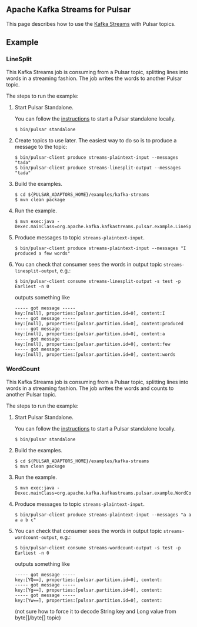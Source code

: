 <!--

    Licensed to the Apache Software Foundation (ASF) under one
    or more contributor license agreements.  See the NOTICE file
    distributed with this work for additional information
    regarding copyright ownership.  The ASF licenses this file
    to you under the Apache License, Version 2.0 (the
    "License"); you may not use this file except in compliance
    with the License.  You may obtain a copy of the License at

      http://www.apache.org/licenses/LICENSE-2.0

    Unless required by applicable law or agreed to in writing,
    software distributed under the License is distributed on an
    "AS IS" BASIS, WITHOUT WARRANTIES OR CONDITIONS OF ANY
    KIND, either express or implied.  See the License for the
    specific language governing permissions and limitations
    under the License.

-->

## Apache Kafka Streams for Pulsar

This page describes how to use the [Kafka Streams](https://kafka.apache.org/27/documentation/streams/) with Pulsar topics.

## Example

### LineSplit

This Kafka Streams job is consuming from a Pulsar topic, splitting lines into words in a streaming fashion. 
The job writes the words to another Pulsar topic.

The steps to run the example:

1. Start Pulsar Standalone.

   You can follow the [instructions](https://pulsar.apache.org/docs/en/standalone/) to start a Pulsar standalone locally.

    ```shell
    $ bin/pulsar standalone
    ```

2. Create topics to use later. The easiest way to do so is to produce a message to the topic:

   ```shell
   $ bin/pulsar-client produce streams-plaintext-input --messages "tada"
   $ bin/pulsar-client produce streams-linesplit-output --messages "tada"
   ```

3. Build the examples.

    ```shell
    $ cd ${PULSAR_ADAPTORS_HOME}/examples/kafka-streams
    $ mvn clean package
    ```

4. Run the example.

    ```shell
    $ mvn exec:java -Dexec.mainClass=org.apache.kafka.kafkastreams.pulsar.example.LineSplit
    ```

5. Produce messages to topic `streams-plaintext-input`.

    ```shell
    $ bin/pulsar-client produce streams-plaintext-input --messages "I produced a few words"
    ```

6. You can check that consumer sees the words in output topic `streams-linesplit-output`, e.g.:

    ```shell
    $ bin/pulsar-client consume streams-linesplit-output -s test -p Earliest -n 0  
    ```
   outputs something like
   ```text
   ----- got message -----
   key:[null], properties:[pulsar.partition.id=0], content:I
   ----- got message -----
   key:[null], properties:[pulsar.partition.id=0], content:produced
   ----- got message -----
   key:[null], properties:[pulsar.partition.id=0], content:a
   ----- got message -----
   key:[null], properties:[pulsar.partition.id=0], content:few
   ----- got message -----
   key:[null], properties:[pulsar.partition.id=0], content:words
   ```

### WordCount

This Kafka Streams job is consuming from a Pulsar topic, splitting lines into words in a streaming fashion.
The job writes the words and counts to another Pulsar topic.

The steps to run the example:

1. Start Pulsar Standalone.

   You can follow the [instructions](https://pulsar.apache.org/docs/en/standalone/) to start a Pulsar standalone locally.

    ```shell
    $ bin/pulsar standalone
    ```

2. Build the examples.

    ```shell
    $ cd ${PULSAR_ADAPTORS_HOME}/examples/kafka-streams
    $ mvn clean package
    ```

3. Run the example.

    ```shell
    $ mvn exec:java -Dexec.mainClass=org.apache.kafka.kafkastreams.pulsar.example.WordCount
    ```

6. Produce messages to topic `streams-plaintext-input`.

    ```shell
    $ bin/pulsar-client produce streams-plaintext-input --messages "a a a a b c"
    ```

6. You can check that consumer sees the words in output topic `streams-wordcount-output`, e.g.:

    ```shell
    $ bin/pulsar-client consume streams-wordcount-output -s test -p Earliest -n 0  
    ```
   outputs something like
   ```text
   ----- got message -----
   key:[YQ==], properties:[pulsar.partition.id=0], content:
   ----- got message -----
   key:[Yg==], properties:[pulsar.partition.id=0], content:
   ----- got message -----
   key:[Yw==], properties:[pulsar.partition.id=0], content:
   ```
   (not sure how to force it to decode String key and Long value from byte[]/byte[] topic)
